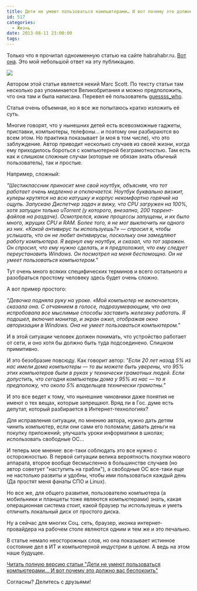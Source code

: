 ```yaml
---
title: Дети не умеют пользоваться компьютерами… И вот почему это должно вас беспокоить
id: 517
categories:
  - Жизнь
date: 2013-08-11 23:00:00
tags:
---
```


Только что я прочитал одноименную статью на сайте habrahabr.ru. [Вот она](http://habrahabr.ru/post/189706/). Это мой небольшой ответ на эту публикацию. <!--more-->

[![](http://atnartur.ru/wp-content/uploads/2013/08/Image-004.png)](http://atnartur.ru/wp-content/uploads/2013/08/Image-004.png)

Автором этой статьи является некий Marc Scott. По тексту статьи там несколько раз упоминается Великобритания и можно предположить, что она там и была написана. Перевел её пользователь [guessss_who](http://habrahabr.ru/users/guessss_who).

Статья очень объемная, но я все же попытаюсь кратко изложить её суть.

Многие говорят, что у нынешних детей есть всевозможные гаджеты, приставки, компьютеры, телефоны... и поэтому они разбираются во всем этом. Но практика показывает (и моя в том числе), что это заблуждение. Автор приводит несколько случаев из своей жизни, когда ему приходилось бороться с компьютерной безграмотностью. Там есть как и слишком сложные случаи (которые не обязан знать обычный пользователь), так и простые. 

Например, сложный:

_"Шестиклассник приносит мне свой ноутбук, объясняя, что тот работает очень медленно и отключается. Ноутбук буквально визжит, кулеры крутятся на всю катушку и корпус некомфортно горячий на ощупь. Запускаю Диспетчер задач и вижу, что CPU загружен на 100%, хотя запущен только uTorrent (у которого, внезапно, 200 торрент-файлов на раздаче). Осмотрелся, какие процессы запущены, и их было много, жрущих CPU и RAM. Более того, я не мог выключить ни одного из них. «Какой антивирус ты используешь?» — спросил я, чтобы услышать, что он не любит антивирусы, поскольку они замедляют работу компьютера. Я вернул ему ноутбук, и сказал, что тот заражен. Он спросил, что ему нужно сделать, и я предположил, что ему следует переустановить Windows. Он посмотрел на меня беспомощно. Он не умеет пользоваться компьютером."_

Тут очень много всяких специфических терминов и всего остального и разобраться простому человеку здесь будет очень сложно. 

А вот пример простого:

_"Девочка подняла руку на уроке. «Мой компьютер не включается», сказала она. С отчаянием в голосе, подразумевающим, что она испробовала все мыслимые способы заставить железяку работать. Я подошел, включил монитор, и экран ожил, отображая окно авторизации в Windows. Она не умеет пользоваться компьютером."_

И в этой ситуации человек должен понимать, что устройство работает от сети, и оно хотя бы должно быть туда подсоединено. Слишком примитивно.

И это безобразие повсюду. Как говорит автор: 
_"Если 20 лет назад 5% из нас имели дома компьютеры — то вы можете быть уверены, что 95% этих компьютеров были в руках у технически грамотных людей. Если допустить, что сегодня компьютеры дома у 95% из нас — то я предположу, что около 5% владельцев технически грамотны."_

И это все ведет к тому, что нынешние чиновники даже понятия не имеют о тех вещах, которые запрещают. Вряд ли в Гос. думе есть депутат, который разбирается в Интернет-технологиях? 

Для исправления ситуации, по мнению автора, нужно дать детям чинить компьютер, если они сами его поломали; давать деньги на покупку приложений; улучшать уроки информатики в школах; использовать свободные ОС...

И теперь мое мнение: все-таки соблюдать это все нужно с осторожностью. В первой ситуации велика вероятность покупки нового аппарата, второе вообще бесмысленно в большинстве случаев (но автор советует "наступить на грабли"), а свободные ОС все-таки еще не настолько развиты и удобны, чтобы ими пользоваться каждый день (Да простят меня фанаты СПО и Linux).

Но все же, для общего развития, пользователю компьютера (а мобильники и планшеты тоже являются компьютерами) знать, какая операционная система стоит, какой браузер ты используешь и уметь отличить локальный диск от простого диска.

Ну а сейчас для многих Соц. сеть, браузер, иконка интернет-провайдера на рабочем столе являются одним и тем же и это печально.

В статье немало неосторожных слов, но она показывает истинное состояние дел в ИТ и компьютерной индустрии в целом. А ведь на этом наше будущее. 

[Читать полную версию статьи "Дети не умеют пользоваться компьютерами… И вот почему это должно вас беспокоить" ](http://habrahabr.ru/post/189706/)

Согласны? Делитесь с друзьями!